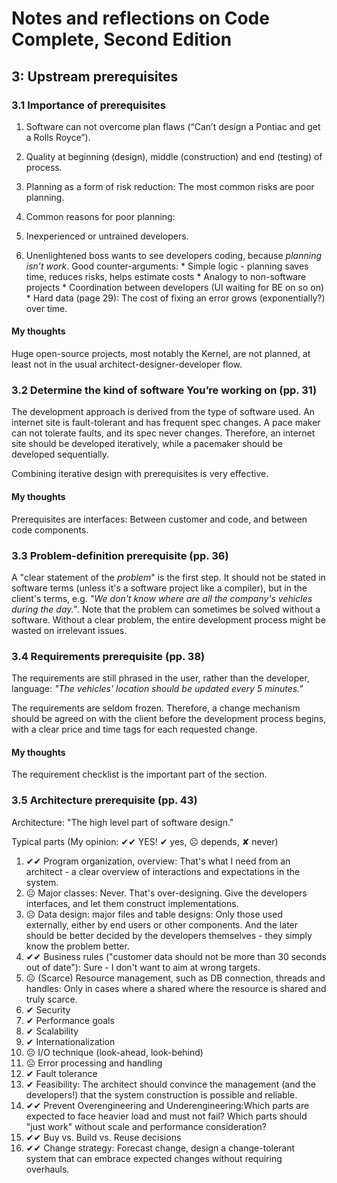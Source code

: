 Notes and reflections on Code Complete, Second Edition
=====================================================

## 3: Upstream prerequisites
### 3.1 Importance of prerequisites
1. Software can not overcome plan flaws (“Can’t design a Pontiac and get a Rolls Royce”).
1. Quality at beginning (design), middle (construction) and end (testing) of process.
1. Planning as a form of risk reduction: The most common risks are poor planning.

1. Common reasons for poor planning: 
  1. Inexperienced or untrained developers.
  1. Unenlightened boss wants to see developers coding, because *planning isn’t work*. Good counter-arguments: 
    * Simple logic - planning saves time, reduces risks, helps estimate costs
    * Analogy to non-software projects
    * Coordination between developers (UI waiting for BE on so on)
    * Hard data (page 29): The cost of fixing an error grows (exponentially?) over time.

#### My thoughts
Huge open-source projects, most notably the Kernel, are not planned, at least not in the usual architect-designer-developer flow.


### 3.2 Determine the kind of software You’re working on (pp. 31)
The development approach is derived from the type of software used. An internet site is fault-tolerant and has frequent spec changes. A pace maker can not tolerate faults, and its spec never changes. Therefore, an internet site should be developed iteratively, while a pacemaker should be developed sequentially.

Combining iterative design with prerequisites is very effective.

#### My thoughts
Prerequisites are interfaces: Between customer and code, and between code components.

### 3.3 Problem-definition prerequisite (pp. 36)
A "clear statement of the *problem*" is the first step. It should not be stated in software terms (unless it's a software project like a compiler), but in the client's terms, e.g. *"We don't know where are all the company's vehicles during the day."*. Note that the problem can sometimes be solved without a software. Without a clear problem, the entire development process might be wasted on irrelevant issues.

### 3.4 Requirements prerequisite (pp. 38)
The requirements are still phrased in the user, rather than the developer, language: *"The vehicles' location should be updated every 5 minutes."*

The requirements are seldom frozen. Therefore, a change mechanism should be agreed on with the client before the development process begins, with a clear price and time tags for each requested change.

#### My thoughts
The requirement checklist is the important part of the section.

### 3.5 Architecture prerequisite (pp. 43)
Architecture: "The high level part of software design."

Typical parts (My opinion: ✔✔ YES!  ✔ yes, ☹ depends, ✘ never)

1. ✔✔ Program organization, overview: That's what I need from an architect - a clear overview of interactions and expectations in the system.
1. ☹ Major classes: Never. That's over-designing. Give the developers interfaces, and let them construct implementations.
1. ☹ Data design: major files and table designs: Only those used externally, either by end users or other components. And the later should be better decided by the developers themselves - they simply know the problem better.
1. ✔✔ Business rules ("customer data should not be more than 30 seconds out of date"): Sure - I don't want to aim at wrong targets.
1. ☹ (Scarce) Resource management, such as DB connection, threads and handles: Only in cases where a shared where the resource is shared and truly scarce.
1. ✔ Security
1. ✔ Performance goals
1. ✔ Scalability
1. ✔ Internationalization
1. ☹ I/O technique (look-ahead, look-behind)
1. ☹ Error processing and handling
1. ✔ Fault tolerance
1. ✔ Feasibility: The architect should convince the management (and the developers!) that the system construction is possible and reliable.
1. ✔✔ Prevent Overengineering and Underengineering:Which parts are expected to face heavier load and must not fail? Which parts should "just work" without scale and performance consideration?
1. ✔✔ Buy vs. Build vs. Reuse decisions
1. ✔✔ Change strategy: Forecast change, design a change-tolerant system that can embrace expected changes without requiring overhauls.


